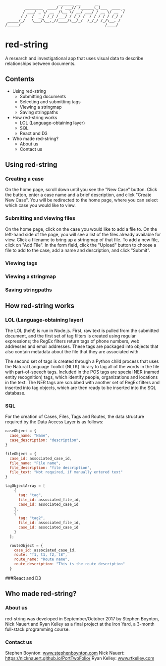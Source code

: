 ```
                        _______ __       _            
         ________  ____/ / ___// /______(_)___  ____ _
        / ___/ _ \/ __  /\__ \/ __/ ___/ / __ \/ __ `/
       / /  /  __/ /_/ /___/ / /_/ /  / / / / / /_/ / 
 _____/_/   \___/\__,_//____/\__/_/  /_/_/ /_/\__, /  
/_____/                                      /____/   
```

# red-string
A research and investigational app that uses visual data to describe relationships between documents.

## Contents

* Using red-string
    * Submitting documents
    * Selecting and submitting tags
    * Viewing a stringmap
    * Saving stringpaths
* How red-string works
    * LOL (Language-obtaining layer)
    * SQL
    * React and D3
* Who made red-string?
    * About us
    * Contact us


## Using red-string

### Creating a case

On the home page, scroll down until you see the "New Case" button. Click the button, enter a case name and a brief description, and click "Create New Case". You will be redirected to the home page, where you can select which case you would like to view.

### Submitting and viewing files

On the home page, click on the case you would like to add a file to. On the left-hand side of the page, you will see a list of the files already available for view. Click a filename to bring up a stringmap of that file. To add a new file, click on "Add File". In the form field, click the "Upload" button to choose a file to add to the case, add a name and description, and click "Submit".

### Viewing tags



  ### Viewing a stringmap
  ### Saving stringpaths

## How red-string works

### LOL (Language-obtaining layer)

The LOL (heh!) is run in Node.js. First, raw text is pulled from the submitted document, and the first set of tag filters is created using regular expressions; the RegEx filters return tags of phone numbers, web addresses and email addresses. These tags are packaged into objects that also contain metadata about the file that they are associated with.

The second set of tags is created through a Python child process that uses the Natural Language Toolkit (NLTK) library to tag all of the words in the file with part-of-speech tags. Included in the POS tags are special NER (named entity recognition) tags, which identify people, organizations and locations in the text. The NER tags are scrubbed with another set of RegEx filters and inserted into tag objects, which are then ready to be inserted into the SQL database.

  ### SQL
  For the creation of Cases, Files, Tags and Routes, the data structure required by the Data Access Layer is as follows:

  ``` javascript
  caseObject = {
    case_name: "Name",
    case_description: "description",
  }

  fileObject = {
    case_id: associated_case_id,
    file_name: "File name",
    file_description: "file description",
    file_text: "Not required, if manually entered text"
  }

  tagObjectArray = [
      {
        tag: "tag",
        file_id: associated_file_id,
        case_id: associated_case_id
      },
      {
        tag: "tag2",
        file_id: associated_file_id,
        case_id: associated_case_id
      }
    ];

    routeObject = {
      case_id: associated_case_id,
      route: "f1, t1, f2, t8",
      route_name: "Route name",
      route_description: "This is the route description"
    }

  ```


  ###React and D3


## Who made red-string?

### About us

red-string was developed in September/October 2017 by Stephen Boynton, Nick Nauert and Ryan Kelley as a final project at the Iron Yard, a 3-month full-stack programming course.

### Contact us
  Stephen Boynton: www.stephenboynton.com
  Nick Nauert: https://nicknauert.github.io/PortTwoFolio/
  Ryan Kelley: www.rtkelley.com
